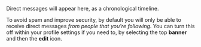 Direct messages will appear here, as a chronological timeline.

To avoid spam and improve security, by default you will only be able to receive direct messages *from people that you're following*. You can turn this off within your profile settings if you need to, by selecting the top **banner** and then the **edit** icon.
